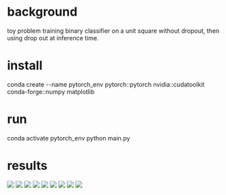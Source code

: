 # background
toy problem training binary classifier on a unit square without dropout, then using drop out at inference time.

# install
conda create --name pytorch_env pytorch::pytorch nvidia::cudatoolkit conda-forge::numpy matplotlib

# run
conda activate pytorch_env
python main.py

# results
![](results/no_dropout.png)
![](results/dropout.png)
![](results/dropout_0.001.png)
![](results/dropout_0.005.png)
![](results/dropout_0.010.png)
![](results/dropout_0.050.png)
![](results/dropout_0.100.png)
![](results/dropout_0.500.png)
![](results/dropout_1.000.png)
